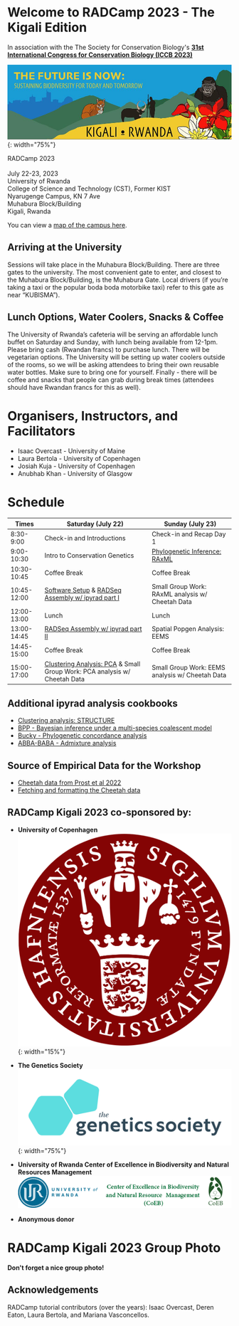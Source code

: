 # Welcome to RADCamp 2023 - The Kigali Edition

In association with the The Society for Conservation Biology's [**31st
International Congress for Conservation Biology (ICCB 2023)**](https://conbio.org/mini-sites/iccb-2023/)  

![ICCB 2023](images/ICCB2023-logo.jpg){: width="75%"}  

RADCamp 2023<br>  
July 22-23, 2023  
University of Rwanda  
College of Science and Technology (CST), Former KIST  
Nyarugenge Campus, KN 7 Ave  
Muhabura Block/Building  
Kigali, Rwanda

You can view a [map of the campus here](https://cst.ur.ac.rw/IMG/pdf/ur_nyarugenge_campus_map_eighth_version_.pdf). 

## Arriving at the University
Sessions will take place in the Muhabura Block/Building. There are three gates
to the university. The most convenient gate to enter, and closest to
the Muhabura Block/Building, is the Muhabura Gate. Local drivers (if you’re
taking a taxi or the popular boda boda motorbike taxi) refer to this gate as near
“KUBISMA”). 

## Lunch Options,  Water Coolers, Snacks & Coffee
The University of Rwanda’s cafeteria will be serving an affordable lunch buffet
on Saturday and Sunday, with lunch being available from 12-1pm. Please bring
cash (Rwandan francs) to purchase lunch. There will be vegetarian options. The
University will be setting up water coolers outside of the rooms, so we will be
asking attendees to bring their own reusable water bottles. Make sure to bring
one for yourself. Finally - there will be coffee and snacks that people can grab
during break times (attendees should have Rwandan francs for this as well).

# Organisers, Instructors, and Facilitators

  - Isaac Overcast - University of Maine
  - Laura Bertola - University of Copenhagen
  - Josiah Kuja - University of Copenhagen
  - Anubhab Khan - University of Glasgow

# Schedule

Times       | Saturday (July 22) | Sunday (July 23) |
-----       | ------------------ | ---------------- | 
8:30-9:00   | Check-in and Introductions | Check-in and Recap Day 1 |
9:00-10:30  | Intro to Conservation Genetics | [Phylogenetic Inference: RAxML](RAxML_API.md) |
10:30-10:45 | Coffee Break | Coffee Break |
10:45-12:00 | [Software Setup](setup.md) & [RADSeq Assembly w/ ipyrad part I](ipyrad-CLI-FullTutorial.md) | Small Group Work: RAxML analysis w/ Cheetah Data |
12:00-13:00 | Lunch | Lunch |
13:00-14:45 | [RADSeq Assembly w/ ipyrad part II](ipyrad-CLI-FullTutorial.md) | Spatial Popgen Analysis: EEMS |
14:45-15:00 | Coffee Break | Coffee Break |
15:00-17:00 | [Clustering Analysis: PCA](PCA_API.md) & Small Group Work: PCA analysis w/ Cheetah Data | Small Group Work: EEMS analysis w/ Cheetah Data |

## Additional ipyrad analysis cookbooks

* [Clustering analysis: STRUCTURE](05_STRUCTURE_API.md)
* [BPP - Bayesian inference under a multi-species coalescent model](https://nbviewer.jupyter.org/github/dereneaton/ipyrad/blob/master/tests/cookbook-bpp-species-delimitation.ipynb)
* [Bucky - Phylogenetic concordance analysis](https://nbviewer.jupyter.org/github/dereneaton/ipyrad/blob/master/tests/cookbook-bucky.ipynb)
* [ABBA-BABA - Admixture analysis](https://nbviewer.jupyter.org/github/dereneaton/ipyrad/blob/master/tests/cookbook-abba-baba.ipynb)

## Source of Empirical Data for the Workshop
* [Cheetah data from Prost et al 2022](https://onlinelibrary.wiley.com/doi/10.1111/mec.16577)
* [Fetching and formatting the Cheetah data](Cheetah_data.md)

## RADCamp Kigali 2023 co-sponsored by:

* **University of Copenhagen**<br>
![The Heller Group @ University of Copenhagen](images/KU-logo.png){: width="15%"}
  
* **The Genetics Society**<br>
![The Genetics Society](images/GeneticsSociety.png){: width="75%"}

* **University of Rwanda Center of Excellence in Biodiversity and Natural Resources Management**<br>
![University of Rwanda Center of Excellence in Biodiversity and Natural Resources Management](images/URwanda-CoEB.png)

* **Anonymous donor**

# RADCamp Kigali 2023 Group Photo

**Don't forget a nice group photo!**

## Acknowledgements
RADCamp tutorial contributors (over the years): Isaac Overcast, Deren Eaton,
Laura Bertola, and Mariana Vasconcellos.
